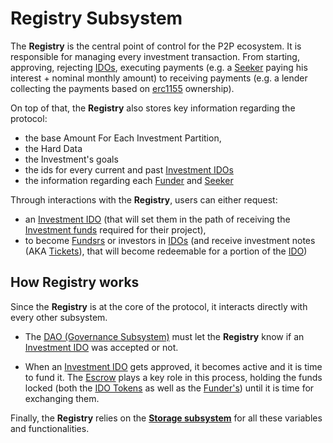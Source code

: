 # Registry Subsystem

The **Registry** is the central point of control for the P2P ecosystem. It is responsible for managing every investment transaction. From starting, approving, rejecting [IDOs](glossary.md#ido), executing payments (e.g. a [Seeker](Glossary.md#seeker) paying his interest + nominal monthly amount) to receiving payments (e.g. a lender collecting the payments based on [erc1155](Glossary.md#erc-1155) ownership).

On top of that, the **Registry** also stores key information regarding the protocol:

* the base Amount For Each Investment Partition,
* the Hard Data
* the Investment's goals
* the ids for every current and past [Investment IDOs](Glossary.md#ido)
* the information regarding each [Funder](Glossary.md#funder) and [Seeker](Glossary.md#seeker)

Through interactions with the **Registry**, users can either request:
* an [Investment IDO](Glossary.md#ido) (that will set them in the path of receiving the [Investment funds](Glossary.md#investment-funds) required for their project),
* to become [Fundsrs](Glossary.md#funder) or investors in [IDOs](Glossary.md#ido) (and receive investment notes (AKA [Tickets](Glossary.md#funder-ticket)), that will become redeemable for a portion of the [IDO](Glossary.md#ido))


## How Registry works

Since the **Registry** is at the core of the protocol, it interacts directly with every other subsystem.

* The [DAO (Governance Subsystem)](DAO.md) must let the **Registry** know if an [Investment IDO](Glossary.md#ido) was accepted or not.

* When an [Investment IDO](Glossary.md#ido) gets approved, it becomes active and it is time to fund it. The [Escrow](Escrow.md) plays a key role in this process, holding the funds locked (both the [IDO Tokens](Glossary.md) as well as the [Funder's](Glossary.md)) until it is time for exchanging them.

Finally, the **Registry** relies on the [**Storage subsystem**](Storage.md) for all these variables and functionalities.


